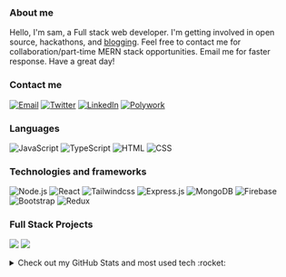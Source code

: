 ### About me

Hello, I'm sam, a Full stack web developer. I'm getting involved in open source, hackathons, and [blogging](https://samihatasnim.hashnode.dev). Feel free to contact me for collaboration/part-time MERN stack opportunities. Email me for faster response. Have a great day!

### Contact me

[![Email](https://img.shields.io/badge/-Email-000?logo=protonmail)](mailto:samihatasnim@pm.me)
[![Twitter](https://img.shields.io/badge/-Twitter-000?logo=twitter)](https://twitter.com/SamihaTasnimm)
[![LinkedIn](https://img.shields.io/badge/LinkedIn-000?logo=linkedin)](https://www.linkedin.com/in/samiha-tasnim/)
[![Polywork](https://img.shields.io/badge/Polywork-000?logo=polywork)](https://poly.work/samihatasnim)

### Languages

![JavaScript](https://img.shields.io/badge/-JavaScript-000?&logo=JavaScript)
![TypeScript](https://img.shields.io/badge/-TypeScript-000?&logo=TypeScript)
![HTML](https://img.shields.io/badge/-HTML-000?logo=HTML5)
![CSS](https://img.shields.io/badge/-CSS3-000?logo=CSS3)

### Technologies and frameworks

![Node.js](https://img.shields.io/badge/-Node.js-000?&logo=node.js)
![React](https://img.shields.io/badge/-React-000?&logo=React)
![Tailwindcss](https://img.shields.io/badge/-Tailwind-000?logo=Tailwindcss)
![Express.js](https://img.shields.io/badge/-Expressjs-000?logo=Express)
![MongoDB](https://img.shields.io/badge/-MongoDB-000?logo=MongoDB)
![Firebase](https://img.shields.io/badge/-Firebase-000?logo=Firebase)
![Bootstrap](https://img.shields.io/badge/-Bootstrap-000?logo=Bootstrap)
![Redux](https://img.shields.io/badge/-Redux-000?logo=Redux)

### Full Stack Projects

[![](https://img.shields.io/badge/-📷%20PhotoScape-000)](https://github.com/samihaTasnim/photoScape)
[![](https://img.shields.io/badge/-🛒%20Ema%20John-000)](https://github.com/samihaTasnim/ema-john)

<details>
  <summary>Check out my GitHub Stats and most used tech :rocket:</summary>
  
  <img height="137px" src="https://github-readme-stats.vercel.app/api?username=samihaTasnim&hide_border=true&show_icons=true&include_all_commits=true&count_private=true&line_height=21&theme=github_dark" /><img height="100px" src="https://github-readme-stats.vercel.app/api/top-langs/?username=samihatasnim&hide_title=true&hide_border=true&layout=compact&theme=dark&show_icons=true"/>

</details>
